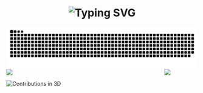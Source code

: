 
<!-- dynamic typing effect -->
<h1 align="center">
  <img src="https://readme-typing-svg.herokuapp.com?font=Kalam&pause=1000&width=435&weight=400&size=30&center=true&lines=Hello+World;Stay+true+to+yourself+!" alt="Typing SVG" />
</h1>

<!-- ![Header](./assets/github-header-image.png)c -->
<!-- snake -->
<picture>
  <source media="(prefers-color-scheme: dark)" srcset="https://raw.githubusercontent.com/qhangz/qhangz/output/github-contribution-grid-snake-dark.svg">
  <source media="(prefers-color-scheme: light)" srcset="https://raw.githubusercontent.com/qhangz/qhangz/output/github-contribution-grid-snake.svg">
  <img alt="github contribution grid snake animation" src="https://raw.githubusercontent.com/qhangz/qhangz/output/github-contribution-grid-snake.svg">
</picture>

<!-- github streeak -->
<!-- <div align="center">
  <a href="https://git.io/streak-stats"><img src="https://streak-stats.demolab.com?user=qhangz&theme=tokyonight-duo&hide_border=true&border_radius=0" alt="GitHub Streak" /></a>
</div> -->


<!-- knock code pictures -->
<!-- <div align="center">
  <img style="zoom:100%;" src="https://media.giphy.com/media/RbDKaczqWovIugyJmW/giphy.gif" />
  <br>
</div> -->

<div style="display:flex; justify-content:space-between; align-items:center; width:100%;">
  <img src="https://cdn.jsdelivr.net/gh/qhangz/qhangz/assets/technologist.png" style="width:88px;">
  <img src="https://cdn.jsdelivr.net/gh/qhangz/qhangz/assets/artist.png" style="width:88px;">
</div>


![Contributions in 3D](https://cdn.jsdelivr.net/gh/qhangz/qhangz/profile-3d-contrib/profile-gitblock.svg)

<!-- famous quotes -->
<!-- <div align="center">
    <img  src="https://quotes-github-readme.vercel.app/api?type=horizontal&theme=dark" />
</div> -->


<!-- [![Top Langs](https://github-readme-stats.vercel.app/api/top-langs/?username=qhangz&layout=compact)](https://github.com/qhangz/github-readme-stats) -->

<!-- ![Anurag's GitHub stats](https://github-readme-stats.vercel.app/api?username=qhangz&show_icons=true) -->

<!-- <h4 align="center">访客数 :eyes:</h4>

<p align="center">
<img src="https://profile-counter.deno.dev/:qhangz:/count.svg" alt="qhangz :: Visitor's Count" >
</p> -->

